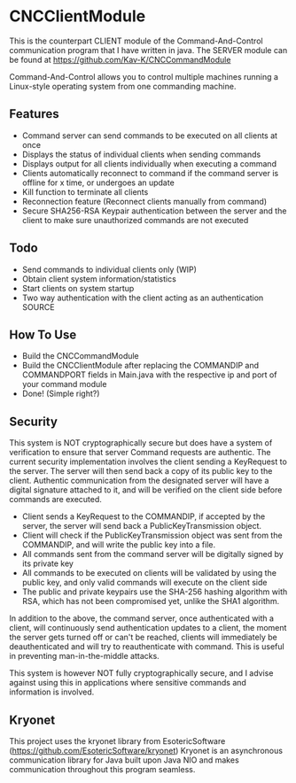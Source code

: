 # CNCClientModule

This is the counterpart CLIENT module of the Command-And-Control communication program that I have written in java.
The SERVER module can be found at https://github.com/Kav-K/CNCCommandModule

Command-And-Control allows you to control multiple machines running a Linux-style operating system from one commanding machine.

## Features
- Command server can send commands to be executed on all clients at once
- Displays the status of individual clients when sending commands
- Displays output for all clients individually when executing a command
- Clients automatically reconnect to command if the command server is offline for x time, or undergoes an update
- Kill function to terminate all clients
- Reconnection feature (Reconnect clients manually from command)
- Secure SHA256-RSA Keypair authentication between the server and the client to make sure unauthorized commands are not executed
## Todo
- Send commands to individual clients only (WIP)
- Obtain client system information/statistics
- Start clients on system startup
- Two way authentication with the client acting as an authentication SOURCE

## How To Use
- Build the CNCCommandModule
- Build the CNCClientModule after replacing the COMMANDIP and COMMANDPORT fields in Main.java with the respective ip and port of your command module
- Done! (Simple right?)
## Security
This system is NOT cryptographically secure but does have a system of verification to ensure that server Command requests are authentic. The current security implementation involves the client sending a KeyRequest to the server. The server will then send back a copy of its public key to the client. Authentic communication from the designated server will have a digital signature attached to it, and will be verified on the client side before commands are executed.

- Client sends a KeyRequest to the COMMANDIP, if accepted by the server, the server will send back a PublicKeyTransmission object.
- Client will check if the PublicKeyTransmission object was sent from the COMMANDIP, and will write the public key into a file.
- All commands sent from the command server will be digitally signed by its private key
- All commands to be executed on clients will be validated by using the public key, and only valid commands will execute on the client side
- The public and private keypairs use the SHA-256 hashing algorithm with RSA, which has not been compromised yet, unlike the SHA1 algorithm.

In addition to the above, the command server, once authenticated with a client, will continuously send authentication updates to a client, the moment the server gets turned off or can't be reached, clients will immediately be deauthenticated and will try to reauthenticate with command. This is useful in preventing man-in-the-middle attacks.

This system is however NOT fully cryptographically secure, and I advise against using this in applications where sensitive commands and information is involved.

## Kryonet
This project uses the kryonet library from EsotericSoftware (https://github.com/EsotericSoftware/kryonet) Kryonet is an asynchronous communication library for Java built upon Java NIO and makes communication throughout this program seamless.
